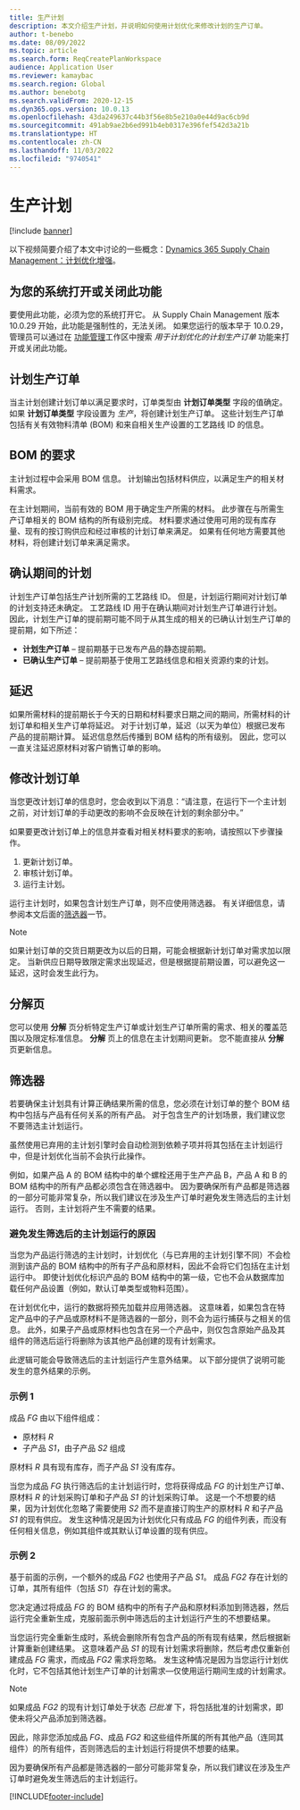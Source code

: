 ```yaml
---
title: 生产计划
description: 本文介绍生产计划，并说明如何使用计划优化来修改计划的生产订单。
author: t-benebo
ms.date: 08/09/2022
ms.topic: article
ms.search.form: ReqCreatePlanWorkspace
audience: Application User
ms.reviewer: kamaybac
ms.search.region: Global
ms.author: benebotg
ms.search.validFrom: 2020-12-15
ms.dyn365.ops.version: 10.0.13
ms.openlocfilehash: 43da249637c44b3f56e8b5e210a0e44d9ac6cb9d
ms.sourcegitcommit: 491ab9ae2b6ed991b4eb0317e396fef542d3a21b
ms.translationtype: HT
ms.contentlocale: zh-CN
ms.lasthandoff: 11/03/2022
ms.locfileid: "9740541"
---
```

# <a name="production-planning"></a>生产计划

[!include [banner](../../includes/banner.md)]

以下视频简要介绍了本文中讨论的一些概念：[Dynamics 365 Supply Chain Management：计划优化增强](https://youtu.be/u1pcmZuZBTw)。

## <a name="turn-this-feature-on-or-off-for-your-system"></a>为您的系统打开或关闭此功能

要使用此功能，必须为您的系统打开它。 从 Supply Chain Management 版本 10.0.29 开始，此功能是强制性的，无法关闭。 如果您运行的版本早于 10.0.29，管理员可以通过在 [功能管理](../../../fin-ops-core/fin-ops/get-started/feature-management/feature-management-overview.md)工作区中搜索 *用于计划优化的计划生产订单* 功能来打开或关闭此功能。

## <a name="planned-production-orders"></a>计划生产订单

当主计划创建计划订单以满足要求时，订单类型由 **计划订单类型** 字段的值确定。 如果 **计划订单类型** 字段设置为 *生产*，将创建计划生产订单。 这些计划生产订单包括有关有效物料清单 (BOM) 和来自相关生产设置的工艺路线 ID 的信息。

## <a name="requirements-from-boms"></a>BOM 的要求

主计划过程中会采用 BOM 信息。 计划输出包括材料供应，以满足生产的相关材料需求。

在主计划期间，当前有效的 BOM 用于确定生产所需的材料。 此步骤在与所需生产订单相关的 BOM 结构的所有级别完成。 材料要求通过使用可用的现有库存量、现有的按订购供应和经过审核的计划订单来满足。 如果有任何地方需要其他材料，将创建计划订单来满足需求。

## <a name="scheduling-during-firming"></a>确认期间的计划

计划生产订单包括生产计划所需的工艺路线 ID。 但是，计划运行期间对计划订单的计划支持还未确定。 工艺路线 ID 用于在确认期间对计划生产订单进行计划。 因此，计划生产订单的提前期可能不同于从其生成的相关的已确认计划生产订单的提前期，如下所述：

- **计划生产订单** – 提前期基于已发布产品的静态提前期。
- **已确认生产订单** – 提前期基于使用工艺路线信息和相关资源约束的计划。

## <a name="delays"></a>延迟

如果所需材料的提前期长于今天的日期和材料要求日期之间的期间，所需材料的计划订单和相关生产订单将延迟。 对于计划订单，延迟（以天为单位）根据已发布产品的提前期计算。 延迟信息然后传播到 BOM 结构的所有级别。 因此，您可以一直关注延迟原材料对客户销售订单的影响。

## <a name="modifying-planned-orders"></a>修改计划订单

当您更改计划订单的信息时，您会收到以下消息：“请注意，在运行下一个主计划之前，对计划订单的手动更改的影响不会反映在计划的剩余部分中。”

如果要更改计划订单上的信息并查看对相关材料要求的影响，请按照以下步骤操作。

1. 更新计划订单。
2. 审核计划订单。
3. 运行主计划。

运行主计划时，如果包含计划生产订单，则不应使用筛选器。 有关详细信息，请参阅本文后面的[筛选器](#filters)一节。

> [!NOTE]
> 如果计划订单的交货日期更改为以后的日期，可能会根据新计划订单对需求加以限定。 当新供应日期导致限定需求出现延迟，但是根据提前期设置，可以避免这一延迟，这时会发生此行为。

## <a name="explosion-page"></a>分解页

您可以使用 **分解** 页分析特定生产订单或计划生产订单所需的需求、相关的覆盖范围以及限定标准信息。 **分解** 页上的信息在主计划期间更新。 您不能直接从 **分解** 页更新信息。

## <a name="filters"></a><a name="filters"></a>筛选器

若要确保主计划具有计算正确结果所需的信息，您必须在计划订单的整个 BOM 结构中包括与产品有任何关系的所有产品。 对于包含生产的计划场景，我们建议您不要筛选主计划运行。

虽然使用已弃用的主计划引擎时会自动检测到依赖子项并将其包括在主计划运行中，但是计划优化当前不会执行此操作。

例如，如果产品 A 的 BOM 结构中的单个螺栓还用于生产产品 B，产品 A 和 B 的 BOM 结构中的所有产品都必须包含在筛选器中。 因为要确保所有产品都是筛选器的一部分可能非常复杂，所以我们建议在涉及生产订单时避免发生筛选后的主计划运行。 否则，主计划将产生不需要的结果。

### <a name="reasons-to-avoid-filtered-master-planning-runs"></a>避免发生筛选后的主计划运行的原因

当您为产品运行筛选的主计划时，计划优化（与已弃用的主计划引擎不同）不会检测到该产品的 BOM 结构中的所有子产品和原材料，因此不会将它们包括在主计划运行中。 即使计划优化标识产品的 BOM 结构中的第一级，它也不会从数据库加载任何产品设置（例如，默认订单类型或物料范围）。

在计划优化中，运行的数据将预先加载并应用筛选器。 这意味着，如果包含在特定产品中的子产品或原材料不是筛选器的一部分，则不会为运行捕获与之相关的信息。 此外，如果子产品或原材料也包含在另一个产品中，则仅包含原始产品及其组件的筛选后运行将删除为该其他产品创建的现有计划需求。

此逻辑可能会导致筛选后的主计划运行产生意外结果。 以下部分提供了说明可能发生的意外结果的示例。

### <a name="example-1"></a>示例 1

成品 *FG* 由以下组件组成：

- 原材料 *R*
- 子产品 *S1*，由子产品 *S2* 组成

原材料 *R* 具有现有库存，而子产品 *S1* 没有库存。

当您为成品 *FG* 执行筛选后的主计划运行时，您将获得成品 *FG* 的计划生产订单、原材料 *R* 的计划采购订单和子产品 *S1* 的计划采购订单。 这是一个不想要的结果，因为计划优化忽略了需要使用 *S2* 而不是直接订购生产的原材料 *R* 和子产品 *S1* 的现有供应。 发生这种情况是因为计划优化只有成品 *FG* 的组件列表，而没有任何相关信息，例如其组件或其默认订单设置的现有供应。

### <a name="example-2"></a>示例 2

基于前面的示例，一个额外的成品 *FG2* 也使用子产品 *S1*。 成品 *FG2* 存在计划的订单，其所有组件（包括 *S1*）存在计划的需求。

您决定通过将成品 *FG* 的 BOM 结构中的所有子产品和原材料添加到筛选器，然后运行完全重新生成，克服前面示例中筛选后的主计划运行产生的不想要结果。

当您运行完全重新生成时，系统会删除所有包含产品的所有现有结果，然后根据新计算重新创建结果。 这意味着产品 *S1* 的现有计划需求将删除，然后考虑仅重新创建成品 *FG* 需求，而成品 *FG2* 需求将忽略。 发生这种情况是因为当您运行计划优化时，它不包括其他计划生产订单的计划需求&mdash;仅使用运行期间生成的计划需求。

> [!NOTE]
> 如果成品 *FG2* 的现有计划订单处于状态 *已批准* 下，将包括批准的计划需求，即使未将父产品添加到筛选器。

因此，除非您添加成品 *FG*、成品 *FG2* 和这些组件所属的所有其他产品（连同其组件）的所有组件，否则筛选后的主计划运行将提供不想要的结果。

因为要确保所有产品都是筛选器的一部分可能非常复杂，所以我们建议在涉及生产订单时避免发生筛选后的主计划运行。

[!INCLUDE[footer-include](../../../includes/footer-banner.md)]
